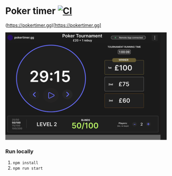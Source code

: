 # Poker timer [![CI](https://github.com/kevgilmore/pokertimer_old/actions/workflows/deploy_to_s3.yml/badge.svg)](https://github.com/kevgilmore/pokertimer_old/actions/workflows/deploy_to_s3.yml)

(https://pokertimer.gg)[https://pokertimer.gg]

![figma design](figma_design.png)

### Run locally

1. `npm install`
2. `npm run start`
